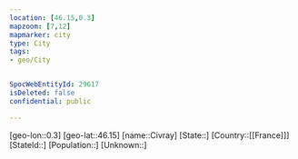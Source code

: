 ```yaml
---
location: [46.15,0.3]
mapzoom: [7,12] 
mapmarker: city 
type: City
tags:
- geo/City


SpocWebEntityId: 29617
isDeleted: false
confidential: public

---
```

[geo-lon::0.3]
[geo-lat::46.15]
[name::Civray]
[State::]
[Country::[[France]]]
[StateId::]
[Population::]
[Unknown::]

